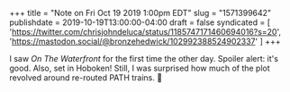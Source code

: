 +++
title = "Note on Fri Oct 19 2019 1:00pm EDT"
slug = "1571399642"
publishdate = 2019-10-19T13:00:00-04:00
draft = false
syndicated = [ 'https://twitter.com/chrisjohndeluca/status/1185747171460694016?s=20', 'https://mastodon.social/@bronzehedwick/102992388524902337' ]
+++

I saw _On The Waterfront_ for the first time the other day. Spoiler alert: it's good. Also, set in Hoboken! Still, I was surprised how much of the plot revolved around re-routed PATH trains. 🍿
